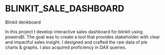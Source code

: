 # BLINKIT_SALE_DASHBOARD
Blinkit denkboard

In this project I develop interactive sales dashboard for blinkit using powersBI. The goal was to create a tool that provides stakeholder with clear and impactful  sales insight.
I designed and crafted the raw data of pie charts & graphs. 
I also acquired proficiency in DAX  queries.
